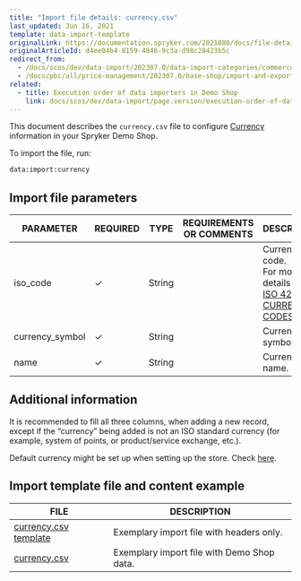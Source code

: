 ```yaml
---
title: "Import file details: currency.csv"
last_updated: Jun 16, 2021
template: data-import-template
originalLink: https://documentation.spryker.com/2021080/docs/file-details-currencycsv
originalArticleId: d4ee04b4-8159-4846-9c3a-d98c28423b5c
redirect_from:
  - /docs/scos/dev/data-import/202307.0/data-import-categories/commerce-setup/file-details-currency.csv.html
  - /docs/pbc/all/price-management/202307.0/base-shop/import-and-export-data/file-details-currency.csv.html
related:
  - title: Execution order of data importers in Demo Shop
    link: docs/scos/dev/data-import/page.version/execution-order-of-data-importers.html
---
```


This document describes the `currency.csv` file to configure [Currency](/docs/pbc/all/price-management/{{site.version}}/base-shop/extend-and-customize/multiple-currencies-per-store-configuration.html) information in your Spryker Demo Shop.

To import the file, run:

```bash
data:import:currency
```

## Import file parameters



| PARAMETER | REQUIRED | TYPE | REQUIREMENTS OR COMMENTS | DESCRIPTION |
| --- | --- | --- | --- | --- |
| iso_code | &check; | String |   | Currency ISO code. <br>For more details check [ISO 4217 CURRENCY CODES](https://www.iso.org/iso-4217-currency-codes.html).  |
| currency_symbol | &check; | String |   | Currency symbol. |
| name | &check; | String |   | Currency name. |





## Additional information

It is recommended to fill all three columns, when adding a new record, except if the “currency” being added is not an ISO standard currency (for example, system of points, or product/service exchange, etc.).

Default currency might be set up when setting up the store. Check [here](https://github.com/spryker-shop/b2c-demo-shop/blob/master/config/Shared/stores.php#L38).

## Import template file and content example



| FILE | DESCRIPTION |
| --- | --- |
| [currency.csv template](https://spryker.s3.eu-central-1.amazonaws.com/docs/Developer+Guide/Back-End/Data+Manipulation/Data+Ingestion/Data+Import/Data+Import+Categories/Commerce+Setup/Template+currency.csv) | Exemplary import file with headers only. |
| [currency.csv](https://spryker.s3.eu-central-1.amazonaws.com/docs/Developer+Guide/Back-End/Data+Manipulation/Data+Ingestion/Data+Import/Data+Import+Categories/Commerce+Setup/currency.csv) | Exemplary import file with Demo Shop data. |

